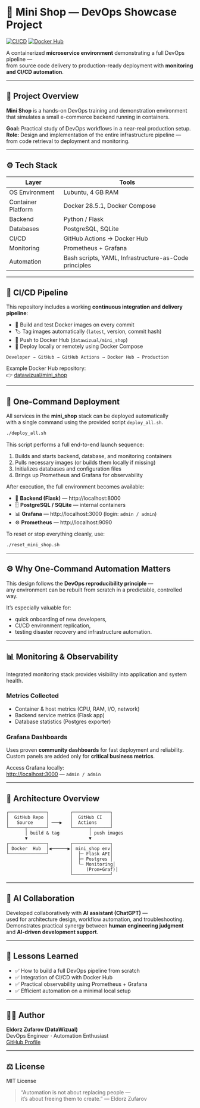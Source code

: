 # 🏪 Mini Shop — DevOps Showcase Project

[![CI/CD](https://github.com/DataWizual/mini_shop/actions/workflows/deploy.yml/badge.svg)](https://github.com/DataWizual/mini_shop/actions)
[![Docker Hub](https://img.shields.io/badge/DockerHub-mini__shop-blue?logo=docker)](https://hub.docker.com/r/datawizual/mini_shop)

A containerized **microservice environment** demonstrating a full DevOps pipeline —  
from source code delivery to production-ready deployment with **monitoring and CI/CD automation**.

---

## 🧩 Project Overview

**Mini Shop** is a hands-on DevOps training and demonstration environment  
that simulates a small e-commerce backend running in containers.

**Goal:** Practical study of DevOps workflows in a near-real production setup.  
**Role:** Design and implementation of the entire infrastructure pipeline —  
from code retrieval to deployment and monitoring.

---

## ⚙️ Tech Stack

| Layer | Tools |
|-------|--------|
| OS Environment | Lubuntu, 4 GB RAM |
| Container Platform | Docker 28.5.1, Docker Compose |
| Backend | Python / Flask |
| Databases | PostgreSQL, SQLite |
| CI/CD | GitHub Actions → Docker Hub |
| Monitoring | Prometheus + Grafana |
| Automation | Bash scripts, YAML, Infrastructure-as-Code principles |

---

## 🚀 CI/CD Pipeline

This repository includes a working **continuous integration and delivery pipeline**:

- 🧪 Build and test Docker images on every commit  
- 🏷️ Tag images automatically (`latest`, version, commit hash)  
- 🐳 Push to Docker Hub (`datawizual/mini_shop`)  
- 🔄 Deploy locally or remotely using Docker Compose  

```text
Developer → GitHub → GitHub Actions → Docker Hub → Production
```

Example Docker Hub repository:  
👉 [datawizual/mini_shop](https://hub.docker.com/r/datawizual/mini_shop)

---

## 🚀 One-Command Deployment

All services in the **mini_shop** stack can be deployed automatically  
with a single command using the provided script `deploy_all.sh`.

```bash
./deploy_all.sh
```

This script performs a full end-to-end launch sequence:

1. Builds and starts backend, database, and monitoring containers  
2. Pulls necessary images (or builds them locally if missing)  
3. Initializes databases and configuration files  
4. Brings up Prometheus and Grafana for observability  

After execution, the full environment becomes available:

- 🧩 **Backend (Flask)** — http://localhost:8000  
- 🗄️ **PostgreSQL / SQLite** — internal containers  
- 📊 **Grafana** — http://localhost:3000 (login: `admin / admin`)  
- ⚙️ **Prometheus** — http://localhost:9090  

To reset or stop everything cleanly, use:

```bash
./reset_mini_shop.sh
```

---

## ⚙️ Why One-Command Automation Matters

This design follows the **DevOps reproducibility principle** —  
any environment can be rebuilt from scratch in a predictable, controlled way.

It’s especially valuable for:
- quick onboarding of new developers,  
- CI/CD environment replication,  
- testing disaster recovery and infrastructure automation.

---

## 📊 Monitoring & Observability

Integrated monitoring stack provides visibility into application and system health.

### Metrics Collected
- Container & host metrics (CPU, RAM, I/O, network)
- Backend service metrics (Flask app)
- Database statistics (Postgres exporter)

### Grafana Dashboards
Uses proven **community dashboards** for fast deployment and reliability.  
Custom panels are added only for **critical business metrics**.

Access Grafana locally:  
[http://localhost:3000](http://localhost:3000) — `admin / admin`

---

## 🧠 Architecture Overview

```
┌──────────────┐        ┌──────────────┐
│  GitHub Repo │        │  GitHub CI   │
│   Source     │ ───▶   │  Actions     │
└──────┬───────┘        └──────┬───────┘
       │ build & tag           │ push images
       ▼                       ▼
┌──────────────┐        ┌──────────────┐
│ Docker  Hub  │◀──────▶│ mini_shop env│
└──────────────┘        │  ├─ Flask API│
                        │  ├─ Postgres │
                        │  └─ Monitoring│
                        │     (Prom+Graf)│
                        └──────────────┘
```

---

## 🤖 AI Collaboration

Developed collaboratively with **AI assistant (ChatGPT)** —  
used for architecture design, workflow automation, and troubleshooting.  
Demonstrates practical synergy between **human engineering judgment**  
and **AI-driven development support**.

---

## 🧩 Lessons Learned

- ✅ How to build a full DevOps pipeline from scratch  
- ✅ Integration of CI/CD with Docker Hub  
- ✅ Practical observability using Prometheus + Grafana  
- ✅ Efficient automation on a minimal local setup  

---

## 🧑‍💻 Author

**Eldorz Zufarov (DataWizual)**  
DevOps Engineer · Automation Enthusiast  
[GitHub Profile](https://github.com/DataWizual)

---

## ⚖️ License
MIT License  

> “Automation is not about replacing people —  
> it’s about freeing them to create.” — Eldorz Zufarov  
